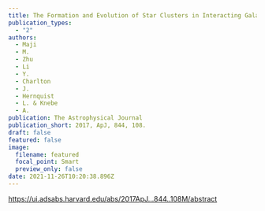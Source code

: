 ```yaml
---
title: The Formation and Evolution of Star Clusters in Interacting Galaxies
publication_types:
  - "2"
authors:
  - Maji
  - M.
  - Zhu
  - Li
  - Y.
  - Charlton
  - J.
  - Hernquist
  - L. & Knebe
  - A.
publication: The Astrophysical Journal
publication_short: 2017, ApJ, 844, 108.
draft: false
featured: false
image:
  filename: featured
  focal_point: Smart
  preview_only: false
date: 2021-11-26T10:20:38.896Z
---
```

<https://ui.adsabs.harvard.edu/abs/2017ApJ...844..108M/abstract>